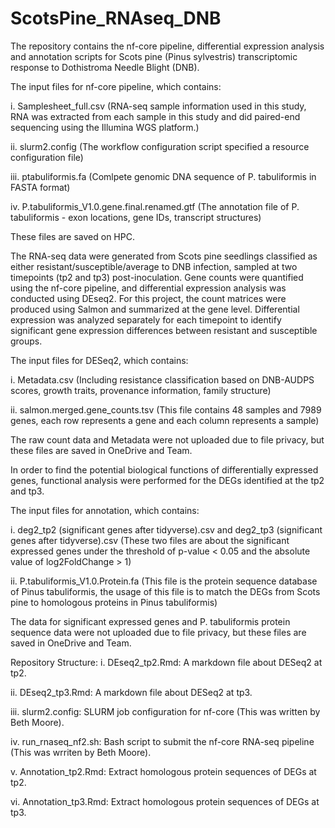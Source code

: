 # ScotsPine_RNAseq_DNB
The repository contains the nf-core pipeline, differential expression analysis and annotation scripts for Scots pine (Pinus sylvestris) transcriptomic response to Dothistroma Needle Blight (DNB). 

The input files for nf-core pipeline, which contains:

i. Samplesheet_full.csv (RNA-seq sample information used in this study, RNA was extracted from each sample in this study and did paired-end sequencing using the Illumina WGS platform.)

ii. slurm2.config (The workflow configuration script specified a resource configuration file)

iii. ptabuliformis.fa (Comlpete genomic DNA sequence of P. tabuliformis in FASTA format)

iv. P.tabuliformis_V1.0.gene.final.renamed.gtf (The annotation file of P. tabuliformis - exon locations, gene IDs, transcript structures)

These files are saved on HPC.

The RNA-seq data were generated from Scots pine seedlings classified as either resistant/susceptible/average to DNB infection, sampled at two timepoints (tp2 and tp3) post-inoculation. Gene counts were quantified using the nf-core pipeline, and differential expression analysis was conducted using DEseq2. For this project, the count matrices were produced using Salmon and summarized at the gene level. Differential expression was analyzed separately for each timepoint to identify significant gene expression differences between resistant and susceptible groups.

The input files for DESeq2, which contains:

i. Metadata.csv (Including resistance classification based on DNB-AUDPS scores, growth traits, provenance information, family structure)

ii. salmon.merged.gene_counts.tsv (This file contains 48 samples and 7989 genes, each row represents a gene and each column represents a sample)

The raw count data and Metadata were not uploaded due to file privacy, but these files are saved in OneDrive and Team.

In order to find the potential biological functions of differentially expressed genes, functional analysis were performed for the DEGs identified at the tp2 and tp3. 

The input files for annotation, which contains:

i. deg2_tp2 (significant genes after tidyverse).csv and deg2_tp3 (significant genes after tidyverse).csv (These two files are about the significant expressed genes under the threshold of p-value < 0.05 and the absolute value of log2FoldChange > 1)

ii. P.tabuliformis_V1.0.Protein.fa (This file is the protein sequence database of Pinus tabuliformis, the usage of this file is to match the DEGs from Scots pine to homologous proteins in Pinus tabuliformis)

The data for significant expressed genes and P. tabuliformis protein sequence data were not uploaded due to file privacy, but these files are saved in OneDrive and Team.

Repository Structure:
i. DEseq2_tp2.Rmd: A markdown file about DESeq2 at tp2.

ii. DEseq2_tp3.Rmd: A markdown file about DESeq2 at tp3.

iii. slurm2.config: SLURM job configuration for nf-core (This was written by Beth Moore). 

iv. run_rnaseq_nf2.sh: Bash script to submit the nf-core RNA-seq pipeline  (This was wrriten by Beth Moore).

v. Annotation_tp2.Rmd: Extract homologous protein sequences of DEGs at tp2.

vi. Annotation_tp3.Rmd: Extract homologous protein sequences of DEGs at tp3.
